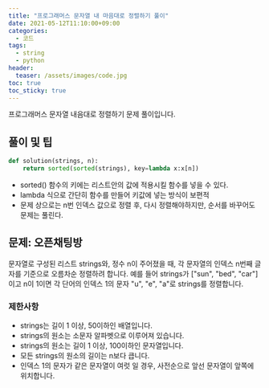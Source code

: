 ```yaml
---
title: "프로그래머스 문자열 내 마음대로 정렬하기 풀이"
date: 2021-05-12T11:10:00+09:00
categories:
  - 코드
tags:
  - string
  - python
header:
  teaser: /assets/images/code.jpg
toc: true
toc_sticky: true
---
```

프로그래머스 문자열 내음대로 정렬하기 문제 풀이입니다. 
## 풀이 및 팁
```python
def solution(strings, n):
    return sorted(sorted(strings), key=lambda x:x[n])
```
* sorted() 함수의 키에는 리스트안의 값에 적용시킬 함수를 넣을 수 있다.
* lambda 식으로 간단히 함수를 만들어 키값에 넣는 방식이 보편적
* 문제 상으로는 n번 인덱스 값으로 정렬 후, 다시 정렬해야하지만, 순서를 바꾸어도 문제는 풀린다.  

## 문제: 오픈채팅방
문자열로 구성된 리스트 strings와, 정수 n이 주어졌을 때, 각 문자열의 인덱스 n번째 글자를 기준으로 오름차순 정렬하려 합니다. 예를 들어 strings가 ["sun", "bed", "car"]이고 n이 1이면 각 단어의 인덱스 1의 문자 "u", "e", "a"로 strings를 정렬합니다.

### 제한사항
* strings는 길이 1 이상, 50이하인 배열입니다.
* strings의 원소는 소문자 알파벳으로 이루어져 있습니다.
* strings의 원소는 길이 1 이상, 100이하인 문자열입니다.
* 모든 strings의 원소의 길이는 n보다 큽니다.
* 인덱스 1의 문자가 같은 문자열이 여럿 일 경우, 사전순으로 앞선 문자열이 앞쪽에 위치합니다.
